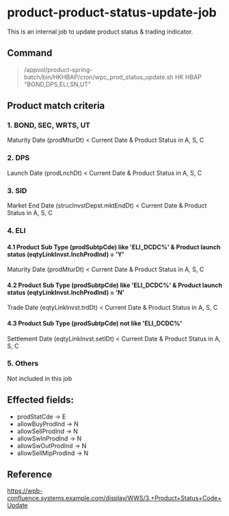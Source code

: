 # product-product-status-update-job

This is an internal job to update product status & trading indicator.

## Command

> /appvol/product-spring-batch/bin/HKHBAP/cron/wpc_prod_status_update.sh HK HBAP "BOND,DPS,ELI,SN,UT"

## Product match criteria

### 1. BOND, SEC, WRTS, UT

Maturity Date (prodMturDt) < Current Date & Product Status in A, S, C

### 2. DPS

Launch Date (prodLnchDt) < Current Date & Product Status in A, S, C

### 3. SID

Market End Date (strucInvstDepst.mktEndDt) < Current Date & Product Status in A, S, C

### 4. ELI

#### 4.1 Product Sub Type (prodSubtpCde) like 'ELI_DCDC%' & Product launch status (eqtyLinkInvst.lnchProdInd) = 'Y'

Maturity Date (prodMturDt) < Current Date & Product Status in A, S, C

#### 4.2 Product Sub Type (prodSubtpCde) like 'ELI_DCDC%' & Product launch status (eqtyLinkInvst.lnchProdInd) = 'N'

Trade Date (eqtyLinkInvst.trdDt) < Current Date & Product Status in A, S, C

#### 4.3 Product Sub Type (prodSubtpCde) not like 'ELI_DCDC%'

Settlement Date (eqtyLinkInvst.setlDt) < Current Date & Product Status in A, S, C

### 5. Others

Not included in this job

## Effected fields:

* prodStatCde -> E
* allowBuyProdInd -> N
* allowSellProdInd -> N
* allowSwInProdInd -> N
* allowSwOutProdInd -> N
* allowSellMipProdInd -> N

## Reference

https://wpb-confluence.systems.example.com/display/WWS/3.+Product+Status+Code+Update
